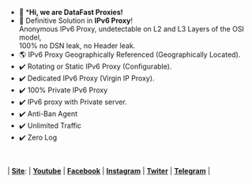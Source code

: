 - 👋 ***Hi, we are DataFast Proxies!**
- :signal_strength: Definitive Solution in **IPv6 Proxy**!
  <br/>Anonymous IPv6 Proxy, undetectable on L2 and L3 Layers of the OSI model, </br>100% no DSN leak, no Header leak.
- :earth_americas: IPv6 Proxy Geographically Referenced (Geographically Located).
- :heavy_check_mark: Rotating or Static IPv6 Proxy (Configurable).
- :heavy_check_mark: Dedicated IPv6 Proxy (Virgin IP Proxy).
- :heavy_check_mark: 100% Private IPv6 Proxy
- :heavy_check_mark: IPv6 proxy with Private server.
- :heavy_check_mark: Anti-Ban Agent
- :heavy_check_mark: Unlimited Traffic
- :heavy_check_mark: Zero Log
</br>


|  **[Site](https://datafastproxies.com/ "Site")**: | [**Youtube**](https://www.youtube.com/channel/UCC4zMZ3VxpmllRr4yPhEI2A "Youtube") | **[Facebook](https://www.facebook.com/datafastproxies "Facebook")**  |  **[Instagram](https://www.instagram.com/datafastproxies/ "Instagram")** |  **[Twiter](https://twitter.com/datafastproxies "Twiter")** |  **[Telegram](https://t.me/DataFastProxies "Telegram")** |


<!---
DataFastProxies/DataFastProxies is a ✨ special ✨ repository because its `README.md` (this file) appears on your GitHub profile.
You can click the Preview link to take a look at your changes.
--->
